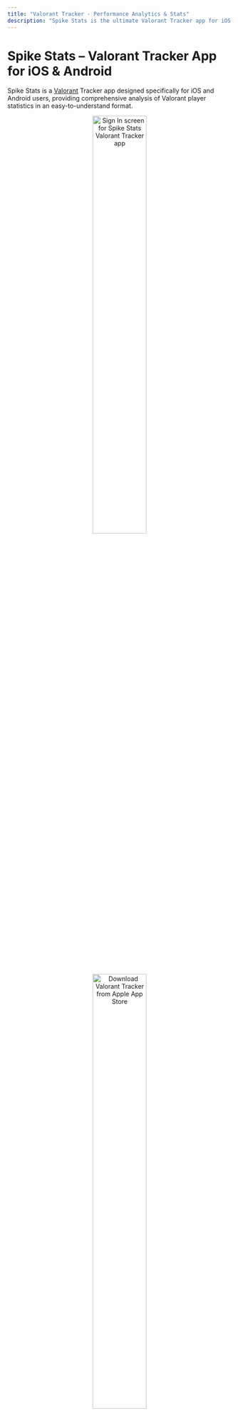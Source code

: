 ```yaml
---
title: "Valorant Tracker - Performance Analytics & Stats"
description: "Spike Stats is the ultimate Valorant Tracker app for iOS & Android. Analyze detailed Valorant stats, match history, agent & weapon data, and more to elevate your gameplay."
---
```


# Spike Stats – Valorant Tracker App for iOS & Android

Spike Stats is a <a href="https://playvalorant.com/" target="_blank">Valorant</a> Tracker app designed specifically for iOS and Android users, providing comprehensive analysis of Valorant player statistics in an easy-to-understand format.

<p align="center">
  <a href="/screenshots/spike-stats-sign-in-page.png" target="_blank">
    <picture>
      <source srcset="/screenshots/spike-stats-sign-in-page.webp" type="image/webp">
      <img
        src="/screenshots/spike-stats-sign-in-page.png"
        alt="Sign In screen for Spike Stats Valorant Tracker app"
        width="822"
        height="1647"
        style="width: 49%; height: auto;"
        loading="lazy"
        decoding="async">
    </picture>
  </a>
</p>

<p align="center"><a href="https://apps.apple.com/us/app/spike-stats-for-valorant/id1541123839" target="_blank"><img src="images/apple_app_store_badge.png" alt="Download Valorant Tracker from Apple App Store" width="49%" height="50%"/></a>
</p><p align="center"><a href="https://play.google.com/store/apps/details?id=crocusgames.com.spikestats" target="_blank"><img src="images/google-play-badge.png" alt="Download Valorant Tracker from Google Play" width="50%" height="50%"/></a></p>

## Valorant Performance Tracking with Graphs

Spike Stats helps Valorant players track their profile, match history, and game statistics. Leveraging official Valorant API data, Spike Stats provides insightful metrics, averages, and trends displayed as intuitive graphs to enhance your gameplay. [Explore your Match History & Performance Graphs →](/features/match-history)


<a href="/screenshots/valorant-tracker-graph-kast.png" target="_blank">
  <picture>
      <source srcset="/screenshots/valorant-tracker-graph-kast.webp" type="image/webp">
      <img
        src="/screenshots/valorant-tracker-graph-kast.png"
        alt="Valorant Tracker Performance Graph 1"
        width="822"
        height="1647"
        style="width: 49%; height: auto;"
        loading="lazy"
        decoding="async">
    </picture>
</a>


## Detailed Valorant Match Analysis

Spike Stats gives you detailed analytics for every Valorant match you complete, including map details, medals earned, comprehensive KDA breakdowns, kills per weapon type, KAST percentages, round-by-round insights, and more, empowering you to understand and improve your gameplay. [Dive into your Match Details & Round Analysis →](/features/match-analysis)

<a href="screenshots/valorant-tracker-match-details-medals-kda.png" target="_blank">
  <img src="screenshots/valorant-tracker-match-details-medals-kda.png" alt="Valorant Tracker Match Details" width="49%" height="49%">
</a>
<a href="screenshots/valorant-tracker-all-player-basic-stats.png" target="_blank">
  <img src="screenshots/valorant-tracker-all-player-basic-stats.png" alt="Detailed Match Analysis Valorant Tracker" width="49%" height="49%">
</a>

## Valorant Coach – Your AI-Powered Valorant Assistant

Review your Valorant matches using Spike Stats' personalized Valorant Coach. Get custom gameplay recommendations, analyze your stats deeply, and elevate your skills effectively. [Get personalized insights from the AI Valorant Coach →](/features/valorant-coach)

<a href="screenshots/spike-stats-valorant-coach-standalone-1.png" target="_blank">
  <img src="screenshots/spike-stats-valorant-coach-standalone-1.png" alt="Valorant Coach AI Analysis" width="49%" height="49%">
</a>
<a href="screenshots/spike-stats-valorant-coach-standalone-2.png" target="_blank">
  <img src="screenshots/spike-stats-valorant-coach-standalone-2.png" alt="AI Valorant Coach Tips" width="49%" height="49%">
</a>

## Detailed Agent & Weapon Stats

Spike Stats tracks your performance for every Valorant agent, displaying key metrics like win rate and KDA. Easily sort and filter agent stats by role. Additionally, the app records accuracy and effectiveness for all Valorant weapons, including kills, kills per round, damage per round, and shot accuracy, sortable and filterable by weapon type. [View your Agent & Weapon Stats →](/features/agent-weapon-stats)

<a href="screenshots/valorant-tracker-agent-stats.png" target="_blank">
  <img src="screenshots/valorant-tracker-agent-stats.png" alt="Valorant Agent Stats Tracker" width="49%" height="49%">
</a>
<a href="screenshots/valorant-tracker-weapon-stats.png" target="_blank">
  <img src="screenshots/valorant-tracker-weapon-stats.png" alt="Weapon Stats Valorant Tracker" width="49%" height="49%">
</a>

## Valorant Overview & Leaderboards

Get a quick summary of your recent matches, overall win rates by mode and map, attacker/defender performance, and essential statistics like KDA and KAST. Spike Stats also features comprehensive leaderboards to compare your performance across various Valorant metrics. [Track your Valorant Overview & Leaderboards →](/features/account-overview-leaderboard)

<a href="screenshots/spike-stats-account-overview.png" target="_blank">
  <img src="screenshots/spike-stats-account-overview.png" alt="Valorant Tracker Overview" width="49%" height="49%">
</a>
<a href="screenshots/valorant-tracker-official-leaderboard.png" target="_blank">
  <img src="screenshots/valorant-tracker-official-leaderboard.png" alt="Valorant Tracker Leaderboard" width="49%" height="49%">
</a>

## Player Search & Multi-language Support

Search any Valorant player's stats quickly using their game name and tagline. [Look up Valorant players and track their stats →](/features/player-search)

Spike Stats makes Valorant tracking easy for players worldwide with full localization in 11 languages, including English, German, Spanish, French, Portuguese, Turkish, Thai, Vietnamese, Japanese, Korean, and Traditional Chinese.

<a href="screenshots/valorant-tracker-player-search.png" target="_blank">
  <img src="screenshots/valorant-tracker-player-search.png" alt="Player Search Feature Valorant Tracker" width="49%" height="49%">
</a>
<a href="screenshots/spike-stats-settings.png" target="_blank">
  <img src="screenshots/spike-stats-settings.png" alt="Valorant Tracker Multilanguage Support" width="49%" height="49%">
</a>

## Multi-Platform Valorant Tracker

Spike Stats is available for download on both the Apple App Store and Google Play, making it the ideal Valorant Tracker app for both iOS and Android gamers.

## Is Spike Stats Safe?

Spike Stats uses <a href="https://support-developer.riotgames.com/hc/en-us/articles/22801670382739-RSO-Riot-Sign-On" target="_blank">Riot Sign on (RSO)</a>, Riot Games’ official authentication method. It exclusively accesses data via the official <a href="https://www.riotgames.com/en/DevRel/valorant-api-launch" target="_blank">Valorant API</a>, ensuring your information remains secure and confidential.

## Download Spike Stats – The Best Valorant Tracker

<ul>
  <li>
    <a href="https://apps.apple.com/us/app/spike-stats-for-valorant/id1541123839" target="_blank">Download Spike Stats – Valorant Tracker for iOS
</a>
  </li>
  <li>
    <a href="https://play.google.com/store/apps/details?id=crocusgames.com.spikestats" target="_blank">Download Spike Stats – Valorant Tracker for Android</a>
  </li>
</ul>

## About Us

We specialize in developing high-quality companion apps designed to enrich gaming experiences for popular games like Destiny 2 and Valorant. Our apps have collectively reached thousands of dedicated gamers worldwide.

#### Our Other Apps

<ul>
  <li>
    The Vault: Item Manager –
    <a href="https://apps.apple.com/us/app/vault-manager-for-destiny-2/id1330143510" target="_blank">iOS</a> /
    <a href="https://play.google.com/store/apps/details?id=com.crocusgames.destinyinventorymanager&hl=en" target="_blank">Android</a>
  </li>
  <li>
    Xur Alert –
    <a href="https://apps.apple.com/us/app/where-is-xur-for-destiny-2/id955286784" target="_blank">iOS</a> /
    <a href="https://play.google.com/store/apps/details?id=com.crocusgames.whereisxur&hl=en" target="_blank">Android</a>
  </li>
</ul>

#### Contact Us
<ul>
  <li><a href="https://discord.gg/UEcuWArhny" target="_blank">Join Official Spike Stats Discord Server</a></li>
  <li><a href="https://twitter.com/SpikeStats" target="_blank">Follow on X</a></li>
  <li><a href="mailto:crocusgames@gmail.com" target="_blank">Send an E-mail</a></li>
</ul>

### Legal

Spike Stats isn't endorsed by Riot Games and doesn't reflect the views or opinions of Riot Games or anyone officially involved in producing or managing Riot Games properties. Riot Games, and all associated properties are trademarks or registered trademarks of Riot Games, Inc.
